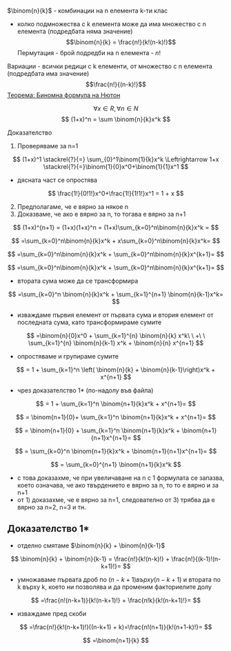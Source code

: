 
$\binom{n}{k}$ - комбинации на n елемента k-ти клас
- колко подмножества с k елемента може да има множество с n елемента (подредбата няма значение)
 $$\binom{n}{k} = \frac{n!}{k!(n-k)!}$$
Пермутация - брой подредби на n елемента - $n!$

Вариации - всички редици с k елементи, от множество с n елемента (подредбата има значение)
$$\frac{n!}{(n-k)!}$$
[Теорема: Биномна формула на Нютон](https://en.wikipedia.org/wiki/Binomial_theorem)  

 $$
 \forall x \in R, \forall n \in N
$$
$$
(1+x)^n = \sum \binom{n}{k}x^k
$$

Доказателство
1) Проверяваме за n=1

$$
(1+x)^1 \stackrel{?}{=} \sum_{0}^1\binom{1}{k}x^k
\Leftrightarrow
1+x \stackrel{?}{=}\binom{1}{0}x^0+\binom{1}{1}x^1
$$

 - дясната част се опростява 
 
 $$
 \frac{1!}{0!1!}x^0+\frac{1!}{1!1!}x^1 = 1 + x
$$

 2) Предполагаме, че е вярно за  някое n
 3) Доказваме, че ако е вярно за n, то тогава е вярно за n+1

 $$
 (1+x)^{n+1} = (1+x)(1+x)^n = (1+x)\sum_{k=0}^n\binom{n}{k}x^k =
 $$
 
$$
 =\sum_{k=0}^n\binom{n}{k}x^k + x\sum_{k=0}^n\binom{n}{k}x^k=
$$

$$
 =\sum_{k=0}^n\binom{n}{k}x^k + \sum_{k=0}^n\binom{n}{k}x^{k+1}=
$$

$$
 =\sum_{k=0}^n\binom{n}{k}x^k + \sum_{k=0}^n\binom{n}{k}x^{k+1}=
$$

- втората сума може да се трансформира

$$
=\sum_{k=0}^n \binom{n}{k}x^k + \sum_{k=1}^{n+1} \binom{n}{k-1}x^k=
$$

- изваждаме първия елемент от първата сума и втория елемент от последната сума, като трансформираме сумите

$$
 =\binom{n}{0}x^0 + \sum_{k=1}^{n} \binom{n}{k} x^k\ \ +\ \ \sum_{k=1}^{n} \binom{n}{k-1} x^k + \binom{n}{n} x^{n+1}
$$

- опростяваме и групираме сумите

$$
 = 1 + \sum_{k=1}^n \left(  \binom{n}{k} + \binom{n}{k-1}\right)x^k + x^{n+1}
$$

- чрез доказателство 1* (по-надолу във файла)

$$
 = 1 + \sum_{k=1}^n \binom{n+1}{k}x^k + x^{n+1}=
$$

$$
 = \binom{n+1}{0}+ \sum_{k=1}^n \binom{n+1}{k}x^k + x^{n+1}=
$$

$$
 = \binom{n+1}{0} + \sum_{k=1}^n \binom{n+1}{k}x^k + \binom{n+1}{n+1}x^{n+1}=
$$

$$
 = \sum_{k=0}^n \binom{n+1}{k}x^k + \binom{n+1}{n+1}x^{n+1}=
$$

$$
 = \sum_{k=0}^{n+1} \binom{n+1}{k}x^k
$$

- с това доказахме, че при увеличаване на n с 1 формулата се запазва, което означава, че ако твърдението е вярно за n, то то е вярно и за n+1
- от 1) доказахме, че е вярно за n=1, следователно от 3) трябва да е вярно за n=2, n=3 и тн.
## Доказателство 1*
- отделно смятаме $\binom{n}{k} + \binom{n}{k-1}$

$$
\binom{n}{k} + \binom{n}{k-1} = \frac{n!}{k!(n-k)!} + \frac{n!}{(k-1)!(n-k+1)!}=
$$


- умножаваме първата дроб по $(n-k+1) върху (n-k+1)$ и втората по k върху k, което ни позволява и да променим факториелите долу

$$
=\frac{n!(n-k+1)}{k!(n-k+1)!} + \frac{n!k}{k!(n-k+1)!}=
$$

- изваждаме пред скоби

$$
=\frac{n!}{k!(n-k+1)!}((n-k+1) + k)=\frac{n!(n+1)}{k!(n+1-k)!}=
$$

$$
=\binom{n+1}{k}
$$